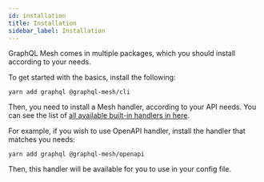 ```yaml
---
id: installation
title: Installation
sidebar_label: Installation
---
```


GraphQL Mesh comes in multiple packages, which you should install according to your needs.

To get started with the basics, install the following:

```
yarn add graphql @graphql-mesh/cli
```

Then, you need to install a Mesh handler, according to your API needs. You can see the list of [all available built-in handlers in here](/docs/handlers/handlers-introduction).

For example, if you wish to use OpenAPI handler, install the handler that matches you needs:

```
yarn add graphql @graphql-mesh/openapi
```

Then, this handler will be available for you to use in your config file.
